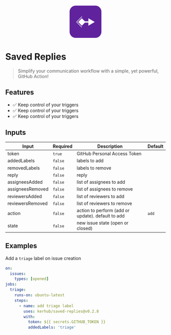 <p align="center">
 <img width="20%" height="20%" src="./logo.svg" alt="project logo">
</p>

# Saved Replies
> Simplify your communication workflow with a simple, yet powerful, GitHub Action!


## Features

- ✅ Keep control of your triggers
- ✅ Keep control of your triggers
- ✅ Keep control of your triggers


## Inputs

| Input                 | Required                      | Description                                                  | Default                                                                |
| ---------------------- | ------------------------- | ------------------------------------------------------------ | ---------------------------------------------------------------------- |
| token                  | `true`                  | GitHub Personal Access Token                                   |                                            |
| addedLabels            | `false`                 | labels to add                                                  |                                                                |
| removedLabels          | `false`                 | labels to remove                                               | 
| reply                  | `false`                 | reply                                                          | 
| assigneesAdded         | `false`                 | list of assignees to add                                       | 
| assigneesRemoved       | `false`                 | list of assignees to remove                                    | 
| reviewersAdded         | `false`                 | list of reviewers to add                                       | 
| reviewersRemoved       | `false`                 | list of reviewers to remove                                    | 
| action                 | `false`                 | action to perform (add or update). default to add              | `add`
| state                  | `false`                 | new issue state (open or closed)                               | 


## Examples

Add a `triage` label on issue creation

```yaml
on:
  issues:
    types: [opened]
jobs:
  triage:
    runs-on: ubuntu-latest
    steps:
      - name: add triage label
        uses: kerhub/saved-replies@v0.2.8
        with:
          token: ${{ secrets.GITHUB_TOKEN }}
          addedLabels: 'triage'

```
